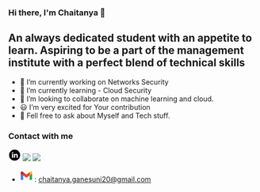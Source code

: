 ### Hi there, I'm Chaitanya 👋

## An always dedicated student with an appetite to learn. Aspiring to be a part of the management institute with a perfect blend of technical skills


- 🔭 I’m currently working on Networks Security
- 🌱 I’m currently learning - Cloud Security
- 👯 I’m looking to collaborate on machine learning and cloud.
- 😃 I’m very excited for Your contribution
- 💬 Fell free to ask about Myself and Tech stuff.

### Contact with me

[<img src="https://github.com/ChaitanyaGanesuni/ChaitanyaGanesuni.github.io/blob/main/img/linked-in.png" width="25"/>][linkedin]
[<img src="https://w7.pngwing.com/pngs/904/880/png-transparent-instagram-logo-screenshot-white-wine-logo-computer-icons-instagram-black-label-photography-black-and-white.png" width="25"/>][instagram]
[<img src="https://icon-library.com/images/black-facebook-icon-png/black-facebook-icon-png-0.jpg" width="25"/>][facebook]


- <img src="https://github.com/ChaitanyaGanesuni/ChaitanyaGanesuni.github.io/blob/main/img/email.png" width="25"/> : chaitanya.ganesuni20@gmail.com

[instagram]:https://www.instagram.com/chaitanya_ganesuni/
[linkedin]:https://www.linkedin.com/in/chaitanya-ganesuni-1aa37a18a/
[facebook]:https://www.facebook.com/profile.php?id=100032837404617
